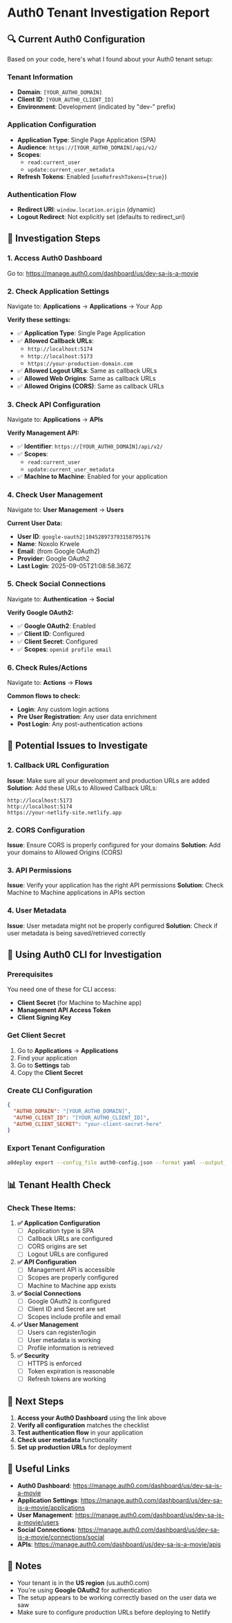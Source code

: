 # Auth0 Tenant Investigation Report

## 🔍 Current Auth0 Configuration

Based on your code, here's what I found about your Auth0 tenant setup:

### **Tenant Information**
- **Domain**: `[YOUR_AUTH0_DOMAIN]`
- **Client ID**: `[YOUR_AUTH0_CLIENT_ID]`
- **Environment**: Development (indicated by "dev-" prefix)

### **Application Configuration**
- **Application Type**: Single Page Application (SPA)
- **Audience**: `https://[YOUR_AUTH0_DOMAIN]/api/v2/`
- **Scopes**: 
  - `read:current_user`
  - `update:current_user_metadata`
- **Refresh Tokens**: Enabled (`useRefreshTokens={true}`)

### **Authentication Flow**
- **Redirect URI**: `window.location.origin` (dynamic)
- **Logout Redirect**: Not explicitly set (defaults to redirect_uri)

## 🔧 Investigation Steps

### 1. **Access Auth0 Dashboard**
Go to: https://manage.auth0.com/dashboard/us/dev-sa-is-a-movie

### 2. **Check Application Settings**
Navigate to: **Applications** → **Applications** → Your App

**Verify these settings:**
- ✅ **Application Type**: Single Page Application
- ✅ **Allowed Callback URLs**: 
  - `http://localhost:5174`
  - `http://localhost:5173`
  - `https://your-production-domain.com`
- ✅ **Allowed Logout URLs**: Same as callback URLs
- ✅ **Allowed Web Origins**: Same as callback URLs
- ✅ **Allowed Origins (CORS)**: Same as callback URLs

### 3. **Check API Configuration**
Navigate to: **Applications** → **APIs**

**Verify Management API:**
- ✅ **Identifier**: `https://[YOUR_AUTH0_DOMAIN]/api/v2/`
- ✅ **Scopes**: 
  - `read:current_user`
  - `update:current_user_metadata`
- ✅ **Machine to Machine**: Enabled for your application

### 4. **Check User Management**
Navigate to: **User Management** → **Users**

**Current User Data:**
- **User ID**: `google-oauth2|104528973793158795176`
- **Name**: Noxolo Krwele
- **Email**: (from Google OAuth2)
- **Provider**: Google OAuth2
- **Last Login**: 2025-09-05T21:08:58.367Z

### 5. **Check Social Connections**
Navigate to: **Authentication** → **Social**

**Verify Google OAuth2:**
- ✅ **Google OAuth2**: Enabled
- ✅ **Client ID**: Configured
- ✅ **Client Secret**: Configured
- ✅ **Scopes**: `openid profile email`

### 6. **Check Rules/Actions**
Navigate to: **Actions** → **Flows**

**Common flows to check:**
- **Login**: Any custom login actions
- **Pre User Registration**: Any user data enrichment
- **Post Login**: Any post-authentication actions

## 🚨 Potential Issues to Investigate

### 1. **Callback URL Configuration**
**Issue**: Make sure all your development and production URLs are added
**Solution**: Add these URLs to Allowed Callback URLs:
```
http://localhost:5173
http://localhost:5174
https://your-netlify-site.netlify.app
```

### 2. **CORS Configuration**
**Issue**: Ensure CORS is properly configured for your domains
**Solution**: Add your domains to Allowed Origins (CORS)

### 3. **API Permissions**
**Issue**: Verify your application has the right API permissions
**Solution**: Check Machine to Machine applications in APIs section

### 4. **User Metadata**
**Issue**: User metadata might not be properly configured
**Solution**: Check if user metadata is being saved/retrieved correctly

## 🔧 Using Auth0 CLI for Investigation

### **Prerequisites**
You need one of these for CLI access:
- **Client Secret** (for Machine to Machine app)
- **Management API Access Token**
- **Client Signing Key**

### **Get Client Secret**
1. Go to **Applications** → **Applications**
2. Find your application
3. Go to **Settings** tab
4. Copy the **Client Secret**

### **Create CLI Configuration**
```json
{
  "AUTH0_DOMAIN": "[YOUR_AUTH0_DOMAIN]",
  "AUTH0_CLIENT_ID": "[YOUR_AUTH0_CLIENT_ID]",
  "AUTH0_CLIENT_SECRET": "your-client-secret-here"
}
```

### **Export Tenant Configuration**
```bash
a0deploy export --config_file auth0-config.json --format yaml --output_folder auth0-export
```

## 📊 Tenant Health Check

### **Check These Items:**

1. **✅ Application Configuration**
   - [ ] Application type is SPA
   - [ ] Callback URLs are configured
   - [ ] CORS origins are set
   - [ ] Logout URLs are configured

2. **✅ API Configuration**
   - [ ] Management API is accessible
   - [ ] Scopes are properly configured
   - [ ] Machine to Machine app exists

3. **✅ Social Connections**
   - [ ] Google OAuth2 is configured
   - [ ] Client ID and Secret are set
   - [ ] Scopes include profile and email

4. **✅ User Management**
   - [ ] Users can register/login
   - [ ] User metadata is working
   - [ ] Profile information is retrieved

5. **✅ Security**
   - [ ] HTTPS is enforced
   - [ ] Token expiration is reasonable
   - [ ] Refresh tokens are working

## 🎯 Next Steps

1. **Access your Auth0 Dashboard** using the link above
2. **Verify all configuration** matches the checklist
3. **Test authentication flow** in your application
4. **Check user metadata** functionality
5. **Set up production URLs** for deployment

## 🔗 Useful Links

- **Auth0 Dashboard**: https://manage.auth0.com/dashboard/us/dev-sa-is-a-movie
- **Application Settings**: https://manage.auth0.com/dashboard/us/dev-sa-is-a-movie/applications
- **User Management**: https://manage.auth0.com/dashboard/us/dev-sa-is-a-movie/users
- **Social Connections**: https://manage.auth0.com/dashboard/us/dev-sa-is-a-movie/connections/social
- **APIs**: https://manage.auth0.com/dashboard/us/dev-sa-is-a-movie/apis

## 📝 Notes

- Your tenant is in the **US region** (us.auth0.com)
- You're using **Google OAuth2** for authentication
- The setup appears to be working correctly based on the user data we saw
- Make sure to configure production URLs before deploying to Netlify

